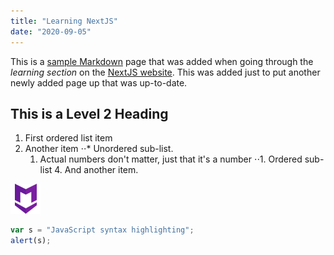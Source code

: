 ```yaml
---
title: "Learning NextJS"
date: "2020-09-05"
---
```


This is a [sample Markdown](https://github.com/adam-p/markdown-here/wiki/Markdown-Cheatsheet) page that was added when going through the *learning section* on the [NextJS website](https://nextjs.org/learn/basics). This was added just to put another newly added page up that was up-to-date.

## This is a Level 2 Heading

1. First ordered list item
2. Another item
⋅⋅* Unordered sub-list.
    1. Actual numbers don't matter, just that it's a number
⋅⋅1. Ordered sub-list
        4. And another item.

![alt text](https://github.com/adam-p/markdown-here/raw/master/src/common/images/icon48.png "Logo Title Text 1")

```javascript
var s = "JavaScript syntax highlighting";
alert(s);
```
